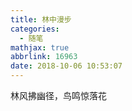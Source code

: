 ```yaml
---
title: 林中漫步
categories:
  - 随笔
mathjax: true
abbrlink: 16963
date: 2018-10-06 10:53:07
---
```

林风拂幽径，鸟鸣惊落花